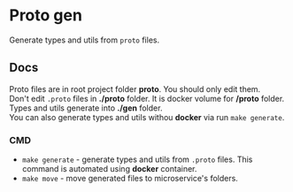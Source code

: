 # Proto gen

Generate types and utils from `proto` files.

## Docs

Proto files are in root project folder **proto**. You should only edit them.  
Don't edit `.proto` files in **./proto** folder. It is docker volume for **/proto** folder.  
Types and utils generate into **./gen** folder.  
You can also generate types and utils withou **docker** via run `make generate`.

### CMD

-   `make generate` - generate types and utils from `.proto` files. This command is automated using **docker** container.
-   `make move` - move generated files to microservice's folders.
